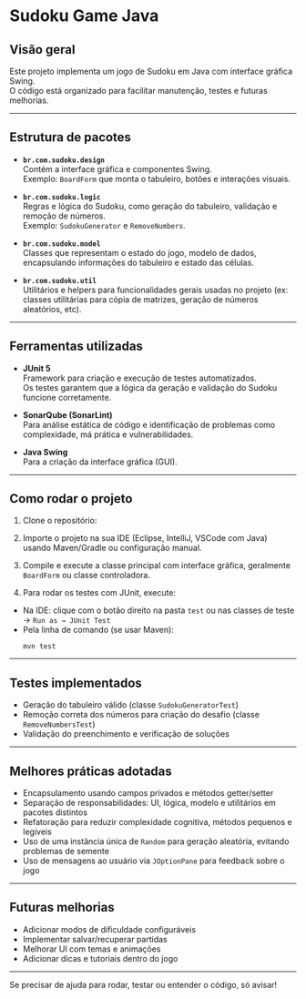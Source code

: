 # Sudoku Game Java

## Visão geral

Este projeto implementa um jogo de Sudoku em Java com interface gráfica Swing.  
O código está organizado para facilitar manutenção, testes e futuras melhorias.

---

## Estrutura de pacotes

- **`br.com.sudoku.design`**  
  Contém a interface gráfica e componentes Swing.  
  Exemplo: `BoardForm` que monta o tabuleiro, botões e interações visuais.

- **`br.com.sudoku.logic`**  
  Regras e lógica do Sudoku, como geração do tabuleiro, validação e remoção de números.  
  Exemplo: `SudokuGenerator` e `RemoveNumbers`.

- **`br.com.sudoku.model`**  
  Classes que representam o estado do jogo, modelo de dados, encapsulando informações do tabuleiro e estado das células.

- **`br.com.sudoku.util`**  
  Utilitários e helpers para funcionalidades gerais usadas no projeto (ex: classes utilitárias para cópia de matrizes, geração de números aleatórios, etc).

---

## Ferramentas utilizadas

- **JUnit 5**  
  Framework para criação e execução de testes automatizados.  
  Os testes garantem que a lógica da geração e validação do Sudoku funcione corretamente.

- **SonarQube (SonarLint)**  
  Para análise estática de código e identificação de problemas como complexidade, má prática e vulnerabilidades.

- **Java Swing**  
  Para a criação da interface gráfica (GUI).

---

## Como rodar o projeto

1. Clone o repositório:

2. Importe o projeto na sua IDE (Eclipse, IntelliJ, VSCode com Java) usando Maven/Gradle ou configuração manual.

3. Compile e execute a classe principal com interface gráfica, geralmente `BoardForm` ou classe controladora.

4. Para rodar os testes com JUnit, execute:
- Na IDE: clique com o botão direito na pasta `test` ou nas classes de teste → `Run as → JUnit Test`
- Pela linha de comando (se usar Maven):
  ```
  mvn test
  ```

---

## Testes implementados

- Geração do tabuleiro válido (classe `SudokuGeneratorTest`)
- Remoção correta dos números para criação do desafio (classe `RemoveNumbersTest`)
- Validação do preenchimento e verificação de soluções

---

## Melhores práticas adotadas

- Encapsulamento usando campos privados e métodos getter/setter
- Separação de responsabilidades: UI, lógica, modelo e utilitários em pacotes distintos
- Refatoração para reduzir complexidade cognitiva, métodos pequenos e legíveis
- Uso de uma instância única de `Random` para geração aleatória, evitando problemas de semente
- Uso de mensagens ao usuário via `JOptionPane` para feedback sobre o jogo

---

## Futuras melhorias

- Adicionar modos de dificuldade configuráveis
- Implementar salvar/recuperar partidas
- Melhorar UI com temas e animações
- Adicionar dicas e tutoriais dentro do jogo

---

Se precisar de ajuda para rodar, testar ou entender o código, só avisar!  

